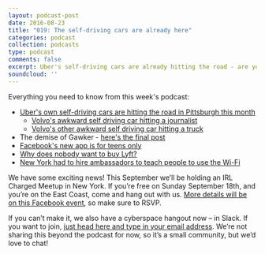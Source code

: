 ```yaml
---
layout: podcast-post
date: 2016-08-23
title: "019: The self-driving cars are already here"
categories: podcast
collection: podcasts
type: podcast
comments: false
excerpt: Uber's self-driving cars are already hitting the road - are you ready for it? Plus, the demise of Gawker, New York's scary free Wi-Fi and a bunch more.
soundcloud: ''
---
```


Everything you need to know from this week's podcast:
<ul>
 	<li><a href="http://www.bloomberg.com/news/features/2016-08-18/uber-s-first-self-driving-fleet-arrives-in-pittsburgh-this-month-is06r7on">Uber's own self-driving cars are hitting the road in Pittsburgh this month</a>
<ul>
 	<li><a href="http://www.inquisitr.com/2123769/self-parking-car-hits-journalists-at-high-speed-watch-video-of-self-driving-volvo-accident-with-2-7-million-views-video/">Volvo's awkward self driving car hitting a journalist</a></li>
 	<li><a href="https://www.youtube.com/watch?v=aNi17YLnZpg">Volvo's other awkward self driving car hitting a truck</a></li>
</ul>
</li>
 	<li>The demise of Gawker - <a href="http://gawker.com/how-things-work-1785604699">here's the final post</a></li>
 	<li><a href="https://techcrunch.com/2016/08/19/facebook-lifestage/">Facebook's new app is for teens only</a></li>
 	<li><a href="http://www.recode.net/2016/8/19/12560356/lyft-9-billion-buyout">Why does nobody want to buy Lyft?</a></li>
 	<li><a href="http://www.citylab.com/navigator/2016/08/to-court-a-skeptical-public-new-york-sends-wi-fi-ambassadors/495623/">New York had to hire ambassadors to teach people to use the Wi-Fi</a></li>
</ul>
We have some exciting news! This September we’ll be holding an IRL Charged Meetup in New York. If you’re free on Sunday September 18th, and you’re on the East Coast, come and hang out with us. <a href="https://www.facebook.com/events/912984068848160/?acontext=%7B%22ref%22%3A2%2C%22ref_dashboard_filter%22%3A%22upcoming%22%2C%22action_history%22%3A%22%5B%7B%5C%22surface%5C%22%3A%5C%22dashboard%5C%22%2C%5C%22mechanism%5C%22%3A%5C%22main_list%5C%22%2C%5C%22extra_data%5C%22%3A%5B%5D%7D%5D%22%7D">More details will be on this Facebook event</a>, so make sure to RSVP.

If you can’t make it, we also have a cyberspace hangout now – in Slack. If you want to join, <a href="https://charged-podcast.herokuapp.com/">just head here and type in your email address</a>. We’re not sharing this beyond the podcast for now, so it’s a small community, but we’d love to chat!